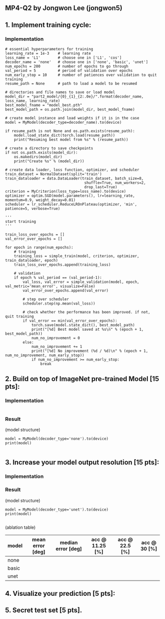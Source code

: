 ## MP4-Q2 by Jongwon Lee (jongwon5)

## 1. **Implement training cycle:**

### Implementation

```
# essential hyperparameters for training
learning_rate = 1e-3    # learning rate
loss_name = 'L1'        # choose one in ['L1', 'cos']
decoder_name = 'none'   # choose one in ['none', 'basic', 'unet']
num_epochs = 200        # number of epochs to go through
val_period = 5          # period of validation over epochs
num_early_stop = 10     # number of patiences over validation to quit training
resume_path = None      # path to load a model to be resumed

# directories and file names to save or load model
model_dir = "part2_model/{0}_{1}_{2:.0e}/".format(decoder_name, loss_name, learning_rate)
best_model_fname = "model_best.pth"
best_model_path = os.path.join(model_dir, best_model_fname)

# create model instance and load weights if it is in the case
model = MyModel(decoder_type=decoder_name).to(device)

if resume_path is not None and os.path.exists(resume_path):
    model.load_state_dict(torch.load(resume_path))
    print("Resuming best model from %s" % (resume_path))

# create a directory to save checkpoints
if not os.path.exists(model_dir):
    os.makedirs(model_dir)
    print("Create %s" % (model_dir))

# create data loader, loss function, optimizer, and scheduler
train_dataset = NormalDataset(split='train')
train_dataloader = data.DataLoader(train_dataset, batch_size=8, 
                                    shuffle=True, num_workers=2, 
                                    drop_last=True)
criterion = MyCriterion(loss_type=loss_name).to(device)
optimizer = optim.SGD(model.parameters(), lr=learning_rate, momentum=0.9, weight_decay=0.01)
scheduler = lr_scheduler.ReduceLROnPlateau(optimizer, 'min', patience=5, verbose=True)

'''
start training
'''

train_loss_over_epochs = []
val_error_over_epochs = []

for epoch in range(num_epochs):
    # training
    training_loss = simple_train(model, criterion, optimizer, train_dataloader, epoch)
    train_loss_over_epochs.append(training_loss)
    
    # validation
    if epoch % val_period == (val_period-1):
        val_loss, val_error = simple_validation(model, epoch, val_metric='mean_error', visualize=False)
        val_error_over_epochs.append(val_error)

        # step over scheduler
        scheduler.step(np.mean(val_loss))

        # check whether the performance has been improved. if not, quit training
        if val_error == min(val_error_over_epochs):
            torch.save(model.state_dict(), best_model_path)
            print("[%d] Best model saved at %s\n" % (epoch + 1, best_model_path))
            num_no_improvement = 0
        else:
            num_no_improvement += 1
            print("[%d] No improvement (%d / %d)\n" % (epoch + 1, num_no_improvement, num_early_stop))
            if num_no_improvement >= num_early_stop:
                break
```

## 2. **Build on top of ImageNet pre-trained Model [15 pts]:**

### Implementation

```

```

### Result 

(model structure)

```
model = MyModel(decoder_type='none').to(device)
print(model)
```

```
```


## 3. **Increase your model output resolution [15 pts]:**

### Implementation

### Result 

(model structure)

```
model = MyModel(decoder_type='unet').to(device)
print(model)
```

```
```

(ablation table)

| model  | mean error [deg]   | median error [deg]  | acc @ 11.25 [%] | acc @ 22.5 [%] | acc @ 30 [%] | 
| ------ | ------------------ | ------------------- | --------------- | -------------- | ------------ | 
| none   |  |  |  |  |  |
| basic  |  |  |  |  |  |
| unet   |  |  |  |  |  |


## 4. **Visualize your prediction [5 pts]:**

## 5. **Secret test set [5 pts].** 